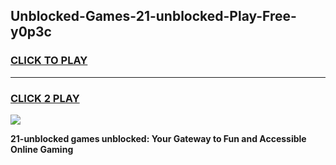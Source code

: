 
## Unblocked-Games-21-unblocked-Play-Free-y0p3c
<h3>
<a href="https://premium76.site?title=21-unblocked&ref=12A">CLICK TO PLAY</a></h3>
<hr>

<h3>
<a href="https://premium76.site?title=21-unblocked&ref=12A">CLICK 2 PLAY</a>
  
</h3>

<a href="https://premium76.site?title=21-unblocked&ref=12A"><img src="https://clearcache.store/games.png"></a>


**21-unblocked games unblocked: Your Gateway to Fun and Accessible Online Gaming**
